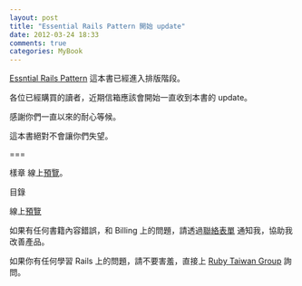 ```yaml
---
layout: post
title: "Essential Rails Pattern 開始 update"
date: 2012-03-24 18:33
comments: true
categories: MyBook
---
```


[Essntial Rails Pattern](http://rails-101.logdown.com/books/3-essential-rails-pattern) 這本書已經進入排版階段。

各位已經購買的讀者，近期信箱應該會開始一直收到本書的 update。

感謝你們一直以來的耐心等候。

這本書絕對不會讓你們失望。

===

樣章
線上[預覽](https://www.dropbox.com/sh/ueha9xsjw6ybwye/JzNGR_VIr7/ERP-preview.pdf?dl=1)。

目錄

線上[預覽](https://www.dropbox.com/sh/5hytcw56xcr86zk/f_Racu5xw3/ERP-toc.pdf?dl=1)

如果有任何書籍內容錯誤，和 Billing 上的問題，請透過[聯絡表單](http://xdite.wufoo.com/forms/ce-billing-support/) 通知我，協助我改善產品。

如果你有任何學習 Rails 上的問題，請不要害羞，直接上 [Ruby Taiwan Group](http://ruby-taiwan.org) 詢問。

